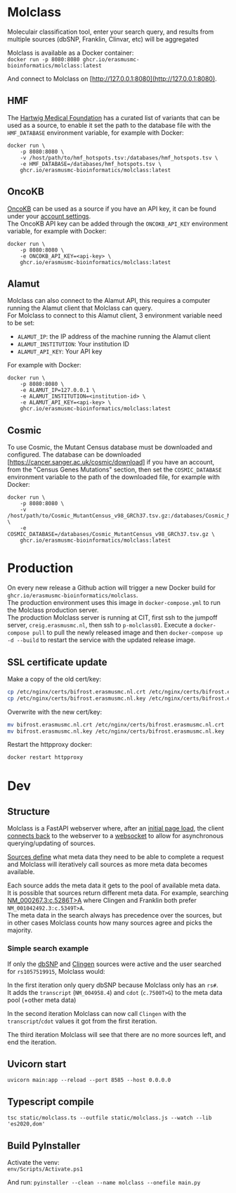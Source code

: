 # Molclass

Moleculair classification tool, enter your search query, and results from multiple sources (dbSNP, Franklin, Clinvar, etc) will be aggregated

Molclass is available as a Docker container:  
`docker run -p 8080:8080 ghcr.io/erasmusmc-bioinformatics/molclass:latest`  

And connect to Molclass on [http://127.0.0.1:8080](http://127.0.0.1:8080).

## HMF

The [Hartwig Medical Foundation](https://www.hartwigmedicalfoundation.nl/en/) has a curated list of variants that can be used as a source, to enable it set the path to the database file with the `HMF_DATABASE` environment variable, for example with Docker:  
```
docker run \
    -p 8080:8080 \
    -v /host/path/to/hmf_hotspots.tsv:/databases/hmf_hotspots.tsv \
    -e HMF_DATABASE=/databases/hmf_hotspots.tsv \
    ghcr.io/erasmusmc-bioinformatics/molclass:latest
```

## OncoKB

[OncoKB](https://www.oncokb.org) can be used as a source if you have an API key, it can be found under your [account settings](https://www.oncokb.org/account/settings).  
The OncoKB API key can be added through the `ONCOKB_API_KEY` environment variable, for example with Docker:  
```
docker run \
    -p 8080:8080 \
    -e ONCOKB_API_KEY=<api-key> \
    ghcr.io/erasmusmc-bioinformatics/molclass:latest
```
## Alamut

Molclass can also connect to the Alamut API, this requires a computer running the Alamut client that Molclass can query.  
For Molclass to connect to this Alamut client, 3 environment variable need to be set:  
- `ALAMUT_IP`: the IP address of the machine running the Alamut client
- `ALAMUT_INSTITUTION`: Your institution ID
- `ALAMUT_API_KEY`: Your API key

For example with Docker:  
```
docker run \
    -p 8080:8080 \
    -e ALAMUT_IP=127.0.0.1 \
    -e ALAMUT_INSTITUTION=<institution-id> \
    -e ALAMUT_API_KEY=<api-key> \
    ghcr.io/erasmusmc-bioinformatics/molclass:latest
```

## Cosmic

To use Cosmic, the Mutant Census database must be downloaded and configured.
The database can be downloaded [https://cancer.sanger.ac.uk/cosmic/download] if you have an account, from the "Census Genes Mutations" section, then set the `COSMIC_DATABASE` environment variable to the path of the downloaded file, for example with Docker: 
```
docker run \
    -p 8080:8080 \
    -v /host/path/to/Cosmic_MutantCensus_v98_GRCh37.tsv.gz:/databases/Cosmic_MutantCensus_v98_GRCh37.tsv.gz \
    -e COSMIC_DATABASE=/databases/Cosmic_MutantCensus_v98_GRCh37.tsv.gz \
    ghcr.io/erasmusmc-bioinformatics/molclass:latest
```

# Production

On every new release a Github action will trigger a new Docker build for `ghcr.io/erasmusmc-bioinformatics/molclass`.  
The production environment uses this image in `docker-compose.yml` to run the Molclass production server.  
The production Molclass server is running at CIT, first ssh to the jumpoff server, `creig.erasmusmc.nl`, then ssh to `p-molclass01`.
Execute a `docker-compose pull` to pull the newly released image and then `docker-compose up -d --build` to restart the service with the updated release image.

## SSL certificate update

Make a copy of the old cert/key:  
```bash
cp /etc/nginx/certs/bifrost.erasmusmc.nl.crt /etc/nginx/certs/bifrost.erasmusmc.nl.crt.2023.old
cp /etc/nginx/certs/bifrost.erasmusmc.nl.key /etc/nginx/certs/bifrost.erasmusmc.nl.key.2023.old
```

Overwrite with the new cert/key:  
```bash
mv bifrost.erasmusmc.nl.crt /etc/nginx/certs/bifrost.erasmusmc.nl.crt
mv bifrost.erasmusmc.nl.key /etc/nginx/certs/bifrost.erasmusmc.nl.key
```

Restart the httpproxy docker:  
```bash
docker restart httpproxy
```

# Dev

## Structure

Molclass is a FastAPI webserver where, after an [initial page load](https://github.com/ErasmusMC-Bioinformatics/molclass/blob/a720b52c56ea0ac707ac9e3ea0eda34134e5f6dd/router.py#L33), the client [connects back](https://github.com/ErasmusMC-Bioinformatics/molclass/blob/a720b52c56ea0ac707ac9e3ea0eda34134e5f6dd/static/molclass.ts#L6) to the webserver to a [websocket](https://github.com/ErasmusMC-Bioinformatics/molclass/blob/a720b52c56ea0ac707ac9e3ea0eda34134e5f6dd/router.py#L129) to allow for asynchronous querying/updating of sources.  

[Sources define](https://github.com/ErasmusMC-Bioinformatics/molclass/blob/a720b52c56ea0ac707ac9e3ea0eda34134e5f6dd/sources/source_result.py#L64) what meta data they need to be able to complete a request and Molclass will iteratively call sources as more meta data becomes available.  

Each source adds the meta data it gets to the pool of available meta data.  
It is possible that sources return different meta data.
For example, searching [NM_000267.3:c.5286T>A](http://molclass.erasmusmc.nl/search?search=NM_000267.3%3Ac.5286T%3EA) where Clingen and Franklin both prefer `NM_001042492.3:c.5349T>A`.  
The meta data in the search always has precedence over the sources, but in other cases Molclass counts how many sources agree and picks the majority.
### Simple search example
If only the [dbSNP](https://github.com/ErasmusMC-Bioinformatics/molclass/blob/a720b52c56ea0ac707ac9e3ea0eda34134e5f6dd/sources/dbsnp.py#L45) and [Clingen](https://github.com/ErasmusMC-Bioinformatics/molclass/blob/a720b52c56ea0ac707ac9e3ea0eda34134e5f6dd/sources/clingen.py#L13C10-L13C10) sources were active and the user searched for `rs1057519915`, Molclass would:  

In the first iteration only query dbSNP because Molclass only has an `rs#`.  
It adds the `transcript` (`NM_004958.4`) and `cdot` (`c.7500T>G`) to the meta data pool (+other meta data)

In the second iteration Molclass can now call `Clingen` with the `transcript`/`cdot` values it got from the first iteration.

The third iteration Molclass will see that there are no more sources left, and end the iteration.

## Uvicorn start

`uvicorn main:app --reload --port 8585 --host 0.0.0.0`

## Typescript compile

`tsc static/molclass.ts --outfile static/molclass.js --watch --lib 'es2020,dom'`

## Build PyInstaller

Activate the venv:  
`env/Scripts/Activate.ps1`

And run: 
`pyinstaller --clean --name molclass --onefile main.py`